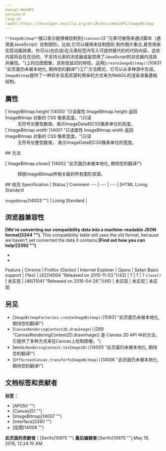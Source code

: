 ```yaml
---
manual:WebAPI
version:0
lang:zh
rawUrl:https://developer.mozilla.org/zh-CN/docs/Web/API/ImageBitmap
---
```






`**ImageBitmap**`接口表示能够被绘制到[`<canvas>`]3 "<canvas>元素可被用来通过脚本（通常是JavaScript）绘制图形。比如,它可以被用来绘制图形,制作图片集合,甚至用来实现动画效果。你可以(也应该)在元素标签内写入可提供替代的的代码内容，这些内容将会在在旧的、不支持<canvas>元素的浏览器或是禁用了JavaScript的浏览器内渲染并展现。")上的位图图像，具有低延迟的特性。运用[`createImageBitmap()`]10831 "此页面仍未被本地化, 期待您的翻译!")工厂方法模式，它可以从多种源中生成。`ImageBitmap`提供了一种异步且高资源利用率的方式来为WebGL的渲染准备基础结构。


## 属性<a name="属性"></a>
<dl><dt>[`ImageBitmap.height`]14000 "只读属性 ImageBitmap.height 返回 ImageBitmap 对象的 CSS 像素高度。")只读</dt><dd>无符号长整型数值，表示ImageData的CSS像素单位的高度。</dd><dt>[`ImageBitmap.width`]14001 "只读属性 ImageBitmap.width 返回 ImageBitmap 对象的 CSS 像素宽度。")只读</dt><dd>无符号长整型数值， 表示ImageData的CSS像素单位的宽度。</dd></dl>
## 方法<a name="方法"></a>
<dl><dt>[`ImageBitmap.close()`]14002 "此页面仍未被本地化, 期待您的翻译!")</dt><dd>

释放ImageBitmap所相关联的所有图形资源。

</dd></dl>
## 规范<a name="规范"></a>
Specification | Status | Comment 
 ---  |  ---  |  ---  | 
[HTML Living Standard<br></br><small>ImageBitmap</small>]14003 "") | Living Standard |  


## 浏览器兼容性<a name="浏览器兼容性"></a>


**[We&#39;re converting our compatibility data into a machine-readable JSON format]3344 "")**. This compatibility table still uses the old format, because we haven&#39;t yet converted the data it contains.**[Find out how you can help!]3392 "")**


* 
* 
Feature | Chrome | Firefox (Gecko) | Internet Explorer | Opera | Safari 
Basic support | (Yes) | [42]14004 "Released on 2015-11-03.")(42) | ? | ? | ? 
`close()` | 未实现 | [46]11041 "Released on 2016-04-26.")(46) | 未实现 | 未实现 | 未实现 




## 另见<a name="另见"></a>

* [`ImageBitmapFactories.createImageBitmap()`]10831 "此页面仍未被本地化, 期待您的翻译!")
* [`CanvasRenderingContext2D.drawImage()`]289 "CanvasRenderingContext2D.drawImage() 是 Canvas 2D API 中的方法，它提供了多种方式来在Canvas上绘制图像。")
* [`WebGLRenderingContext.texImage2D()`]14005 "此页面仍未被本地化, 期待您的翻译!")
* [`OffScreenCanvas.transferToImageBitmap()`]14006 "此页面仍未被本地化, 期待您的翻译!")



## 文档标签和贡献者
**标签：**
* [API]50 "")
* [Canvas]51 "")
* [ImageBitmap]14007 "")
* [Interface]3380 "")
* [绘图]14008 "")

**此页面的贡献者：**[Serifx]10975 "")
**最后编辑者:**[Serifx]10975 ""),<time>May 19, 2016, 12:24:10 AM</time>


